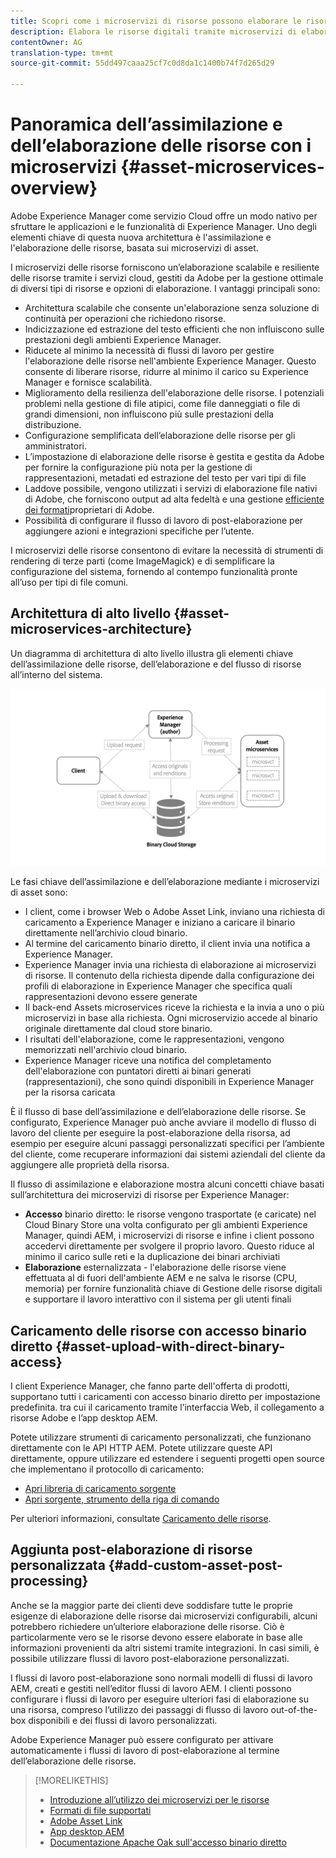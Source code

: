 ```yaml
---
title: Scopri come i microservizi di risorse possono elaborare le risorse digitali nel cloud
description: Elabora le risorse digitali tramite microservizi di elaborazione delle risorse scalabili e nativi basati sul cloud.
contentOwner: AG
translation-type: tm+mt
source-git-commit: 55dd497caaa25cf7c0d8da1c1400b74f7d265d29

---
```



# Panoramica dell’assimilazione e dell’elaborazione delle risorse con i microservizi {#asset-microservices-overview}

<!--
First half of content at https://git.corp.adobe.com/aklimets/project-nui/blob/master/docs/Project-Nui-Asset-Compute-Service.md is useful for this article.
TBD: Post-GA we will provide detailed information at \help\assets\asset-microservices-configure-and-use.md. However, for GA, all information is added, in short, in this article.

-->

Adobe Experience Manager come servizio Cloud offre un modo nativo per sfruttare le applicazioni e le funzionalità di Experience Manager. Uno degli elementi chiave di questa nuova architettura è l&#39;assimilazione e l&#39;elaborazione delle risorse, basata sui microservizi di asset.

I microservizi delle risorse forniscono un’elaborazione scalabile e resiliente delle risorse tramite i servizi cloud, gestiti da Adobe per la gestione ottimale di diversi tipi di risorse e opzioni di elaborazione. I vantaggi principali sono:

* Architettura scalabile che consente un&#39;elaborazione senza soluzione di continuità per operazioni che richiedono risorse.
* Indicizzazione ed estrazione del testo efficienti che non influiscono sulle prestazioni degli ambienti Experience Manager.
* Riducete al minimo la necessità di flussi di lavoro per gestire l&#39;elaborazione delle risorse nell&#39;ambiente Experience Manager. Questo consente di liberare risorse, ridurre al minimo il carico su Experience Manager e fornisce scalabilità.
* Miglioramento della resilienza dell&#39;elaborazione delle risorse. I potenziali problemi nella gestione di file atipici, come file danneggiati o file di grandi dimensioni, non influiscono più sulle prestazioni della distribuzione.
* Configurazione semplificata dell’elaborazione delle risorse per gli amministratori.
* L’impostazione di elaborazione delle risorse è gestita e gestita da Adobe per fornire la configurazione più nota per la gestione di rappresentazioni, metadati ed estrazione del testo per vari tipi di file
* Laddove possibile, vengono utilizzati i servizi di elaborazione file nativi di Adobe, che forniscono output ad alta fedeltà e una gestione [efficiente dei formati](file-format-support.md)proprietari di Adobe.
* Possibilità di configurare il flusso di lavoro di post-elaborazione per aggiungere azioni e integrazioni specifiche per l’utente.

I microservizi delle risorse consentono di evitare la necessità di strumenti di rendering di terze parti (come ImageMagick) e di semplificare la configurazione del sistema, fornendo al contempo funzionalità pronte all’uso per tipi di file comuni.

## Architettura di alto livello {#asset-microservices-architecture}

Un diagramma di architettura di alto livello illustra gli elementi chiave dell’assimilazione delle risorse, dell’elaborazione e del flusso di risorse all’interno del sistema.

<!-- Proposed DRAFT diagram for asset microservices overview - see section "Asset processing - high-level diagram" in the PPTX deck

https://adobe-my.sharepoint.com/personal/gklebus_adobe_com/_layouts/15/guestaccess.aspx?guestaccesstoken=jexDC5ZnepXSt6dTPciH66TzckS1BPEfdaZuSgHugL8%3D&docid=2_1ec37f0bd4cc74354b4f481cd420e07fc&rev=1&e=CdgElS
-->

![Acquisizione ed elaborazione di risorse con](assets/asset-microservices-overview.png "microservizi di assetAcquisizione ed elaborazione di risorse con microservizi")

Le fasi chiave dell’assimilazione e dell’elaborazione mediante i microservizi di asset sono:

* I client, come i browser Web o Adobe Asset Link, inviano una richiesta di caricamento a Experience Manager e iniziano a caricare il binario direttamente nell’archivio cloud binario.
* Al termine del caricamento binario diretto, il client invia una notifica a Experience Manager.
* Experience Manager invia una richiesta di elaborazione ai microservizi di risorse. Il contenuto della richiesta dipende dalla configurazione dei profili di elaborazione in Experience Manager che specifica quali rappresentazioni devono essere generate
* Il back-end Assets microservices riceve la richiesta e la invia a uno o più microservizi in base alla richiesta. Ogni microservizio accede al binario originale direttamente dal cloud store binario.
* I risultati dell&#39;elaborazione, come le rappresentazioni, vengono memorizzati nell&#39;archivio cloud binario.
* Experience Manager riceve una notifica del completamento dell&#39;elaborazione con puntatori diretti ai binari generati (rappresentazioni), che sono quindi disponibili in Experience Manager per la risorsa caricata

È il flusso di base dell’assimilazione e dell’elaborazione delle risorse. Se configurato, Experience Manager può anche avviare il modello di flusso di lavoro del cliente per eseguire la post-elaborazione della risorsa, ad esempio per eseguire alcuni passaggi personalizzati specifici per l’ambiente del cliente, come recuperare informazioni dai sistemi aziendali del cliente da aggiungere alle proprietà della risorsa.

Il flusso di assimilazione e elaborazione mostra alcuni concetti chiave basati sull’architettura dei microservizi di risorse per Experience Manager:

* **Accesso** binario diretto: le risorse vengono trasportate (e caricate) nel Cloud Binary Store una volta configurato per gli ambienti Experience Manager, quindi AEM, i microservizi di risorse e infine i client possono accedervi direttamente per svolgere il proprio lavoro. Questo riduce al minimo il carico sulle reti e la duplicazione dei binari archiviati
* **Elaborazione** esternalizzata - l&#39;elaborazione delle risorse viene effettuata al di fuori dell&#39;ambiente AEM e ne salva le risorse (CPU, memoria) per fornire funzionalità chiave di Gestione delle risorse digitali e supportare il lavoro interattivo con il sistema per gli utenti finali

## Caricamento delle risorse con accesso binario diretto {#asset-upload-with-direct-binary-access}

I client Experience Manager, che fanno parte dell&#39;offerta di prodotti, supportano tutti i caricamenti con accesso binario diretto per impostazione predefinita. tra cui il caricamento tramite l’interfaccia Web, il collegamento a risorse Adobe e l’app desktop AEM.

Potete utilizzare strumenti di caricamento personalizzati, che funzionano direttamente con le API HTTP AEM. Potete utilizzare queste API direttamente, oppure utilizzare ed estendere i seguenti progetti open source che implementano il protocollo di caricamento:

* [Apri libreria di caricamento sorgente](https://github.com/adobe/aem-upload)
* [Apri sorgente, strumento della riga di comando](https://github.com/adobe/aio-cli-plugin-aem)

Per ulteriori informazioni, consultate [Caricamento delle risorse](add-assets.md).

## Aggiunta post-elaborazione di risorse personalizzata {#add-custom-asset-post-processing}

Anche se la maggior parte dei clienti deve soddisfare tutte le proprie esigenze di elaborazione delle risorse dai microservizi configurabili, alcuni potrebbero richiedere un’ulteriore elaborazione delle risorse. Ciò è particolarmente vero se le risorse devono essere elaborate in base alle informazioni provenienti da altri sistemi tramite integrazioni. In casi simili, è possibile utilizzare flussi di lavoro post-elaborazione personalizzati.

I flussi di lavoro post-elaborazione sono normali modelli di flussi di lavoro AEM, creati e gestiti nell’editor flussi di lavoro AEM. I clienti possono configurare i flussi di lavoro per eseguire ulteriori fasi di elaborazione su una risorsa, compreso l’utilizzo dei passaggi di flusso di lavoro out-of-the-box disponibili e dei flussi di lavoro personalizzati.

Adobe Experience Manager può essere configurato per attivare automaticamente i flussi di lavoro di post-elaborazione al termine dell’elaborazione delle risorse.

<!-- TBD asgupta, Engg: Create some asset-microservices-data-flow-diagram.
-->

>[!MORELIKETHIS]
>
>* [Introduzione all’utilizzo dei microservizi per le risorse](asset-microservices-configure-and-use.md)
>* [Formati di file supportati](file-format-support.md)
>* [Adobe Asset Link](https://helpx.adobe.com/enterprise/using/adobe-asset-link.html)
>* [App desktop AEM](https://docs.adobe.com/content/help/en/experience-manager-desktop-app/using/introduction.html)
>* [Documentazione Apache Oak sull&#39;accesso binario diretto](https://jackrabbit.apache.org/oak/docs/features/direct-binary-access.html)

